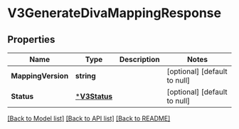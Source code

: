 # V3GenerateDivaMappingResponse

## Properties
Name | Type | Description | Notes
------------ | ------------- | ------------- | -------------
**MappingVersion** | **string** |  | [optional] [default to null]
**Status** | [***V3Status**](V3.Status.md) |  | [optional] [default to null]

[[Back to Model list]](../README.md#documentation-for-models) [[Back to API list]](../README.md#documentation-for-api-endpoints) [[Back to README]](../README.md)


